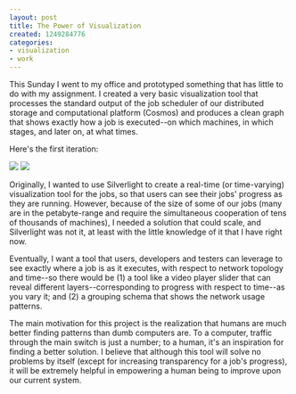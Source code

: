 ```yaml
---
layout: post
title: The Power of Visualization
created: 1249284776
categories:
- visualization
- work
---
```

This Sunday I went to my office and prototyped something that has little to do with my assignment. I created a very basic visualization tool that processes the standard output of the job scheduler of our distributed storage and computational platform (Cosmos) and produces a clean graph that shows exactly how a job is executed--on which machines, in which stages, and later on, at what times.

Here's the first iteration:

<a href="/system/files/Page1.png"><img src="/system/files/Page1_s.png" /></a>
<a href="/system/files/Page2.png"><img src="/system/files/Page2_s.png" /></a>

Originally, I wanted to use Silverlight to create a real-time (or time-varying) visualization tool for the jobs, so that users can see their jobs' progress as they are running. However, because of the size of some of our jobs (many are in the petabyte-range and require the simultaneous cooperation of tens of thousands of machines), I needed a solution that could scale, and Silverlight was not it, at least with the little knowledge of it that I have right now.

Eventually, I want a tool that users, developers and testers can leverage to see exactly where a job is as it executes, with respect to network topology and time--so there would be (1) a tool like a video player slider that can reveal different layers--corresponding to progress with respect to time--as you vary it; and (2) a grouping schema that shows the network usage patterns.

The main motivation for this project is the realization that humans are much better finding patterns than dumb computers are. To a computer, traffic through the main switch is just a number; to a human, it's an inspiration for finding a better solution. I believe that although this tool will solve no problems by itself (except for increasing transparency for a job's progress), it will be extremely helpful in empowering a human being to improve upon our current system.
